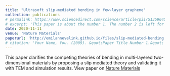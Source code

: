 ```yaml
---
title: "Ultrasoft slip-mediated bending in few-layer graphene"
collection: publications
# permalink: https://www.sciencedirect.com/science/article/pii/S1359645418309728
# excerpt: 'This paper is about the number 1. The number 2 is left for future work.'
date: 2020-11-11
venue: 'Nature Materials'
paperurl: 'http://emilannevelink.github.io/files/slip-mediated-bending.pdf'
# citation: 'Your Name, You. (2009). &quot;Paper Title Number 1.&quot; <i>Journal 1</i>. 1(1).'
---
```

This paper clarifies the competing theories of bending in multi-layered two-dimensional materials by proposing a slip mediated theory and validating it with TEM and simulation results.
View paper on [Nature Materials](https://www.nature.com/articles/s41563-019-0529-7)